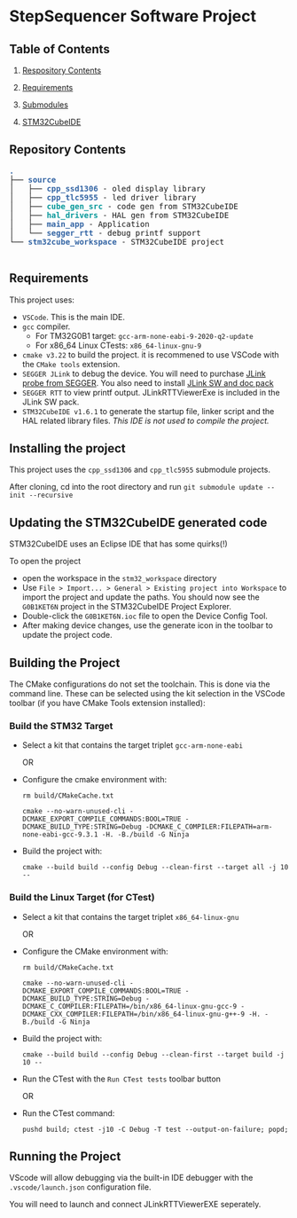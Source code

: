 # StepSequencer Software Project

## Table of Contents
1. [Respository Contents](#Repository-Contents)

2. [Requirements](#Requirements)

3. [Submodules](#Submodules)

4. [STM32CubeIDE](#STM32CubeIDE)



## Repository Contents

<pre><font color="#3465A4"><b>.</b></font> 
├── <font color="#3465A4"><b>source</b></font>
│   ├── <font color="#3465A4"><b>cpp_ssd1306</b></font> - oled display library
│   ├── <font color="#3465A4"><b>cpp_tlc5955</b></font> - led driver library
│   ├── <font color="#06989A"><b>cube_gen_src</b></font> - code gen from STM32CubeIDE
│   ├── <font color="#06989A"><b>hal_drivers</b></font> - HAL gen from STM32CubeIDE
│   ├── <font color="#3465A4"><b>main_app</b></font> - Application
│   └── <font color="#3465A4"><b>segger_rtt</b></font> - debug printf support
└── <font color="#3465A4"><b>stm32cube_workspace</b></font> - STM32CubeIDE project

</pre>

## Requirements

This project uses:

- `VSCode`. This is the main IDE.
- `gcc` compiler. 
    - For TM32G0B1 target: `gcc-arm-none-eabi-9-2020-q2-update` 
    - For x86_64 Linux CTests: `x86_64-linux-gnu-9`
- `cmake v3.22` to build the project. it is recommened to use VSCode with the `CMake tools` extension.
- `SEGGER JLink` to debug the device. You will need to purchase [JLink probe from SEGGER](https://www.segger.com/products/debug-probes/j-link/).  You also need to install [JLink SW and doc pack](https://www.segger.com/downloads/jlink/)
- `SEGGER RTT` to view printf output. JLinkRTTViewerExe is included in the JLink SW pack.
- `STM32CubeIDE v1.6.1` to generate the startup file, linker script and the HAL related library files. _This IDE is not used to compile the project._

## Installing the project

This project uses the `cpp_ssd1306` and `cpp_tlc5955` submodule projects.

After cloning, cd into the root directory and run `git submodule update --init --recursive`

## Updating the STM32CubeIDE generated code

STM32CubeIDE uses an Eclipse IDE that has some quirks(!)

To open the project

- open the workspace in the `stm32_workspace` directory
- Use `File > Import... > General > Existing project into Workspace` to import the project and update the paths. You should now see the `G0B1KET6N` project in the STM32CubeIDE Project Explorer.
- Double-click the `G0B1KET6N.ioc` file to open the Device Config Tool.
- After making device changes, use the generate icon in the toolbar to update the project code.

## Building the Project

The CMake configurations do not set the toolchain. This is done via the command line. These can be selected using the kit selection in the VSCode toolbar (if you have CMake Tools extension installed):

### Build the STM32 Target

- Select a kit that contains the target triplet
`gcc-arm-none-eabi`

    OR

- Configure the cmake environment with:

    `rm build/CMakeCache.txt`

    `cmake --no-warn-unused-cli -DCMAKE_EXPORT_COMPILE_COMMANDS:BOOL=TRUE -DCMAKE_BUILD_TYPE:STRING=Debug -DCMAKE_C_COMPILER:FILEPATH=arm-none-eabi-gcc-9.3.1 -H. -B./build -G Ninja`

- Build the project with:

    `cmake --build build --config Debug --clean-first --target all -j 10 --`

### Build the Linux Target (for CTest)


- Select a kit that contains the target triplet
`x86_64-linux-gnu`

    OR

- Configure the CMake environment with:

    `rm build/CMakeCache.txt`

    `cmake --no-warn-unused-cli -DCMAKE_EXPORT_COMPILE_COMMANDS:BOOL=TRUE -DCMAKE_BUILD_TYPE:STRING=Debug -DCMAKE_C_COMPILER:FILEPATH=/bin/x86_64-linux-gnu-gcc-9 -DCMAKE_CXX_COMPILER:FILEPATH=/bin/x86_64-linux-gnu-g++-9 -H. -B./build -G Ninja`

- Build the project with:

    `cmake --build build --config Debug --clean-first --target build -j 10 --`

- Run the CTest with the `Run CTest tests` toolbar button

    OR

- Run the CTest command:

    `pushd build; ctest -j10 -C Debug -T test --output-on-failure; popd;`


## Running the Project

VScode will allow debugging via the built-in IDE debugger with the `.vscode/launch.json` configuration file.

You will need to launch and connect JLinkRTTViewerEXE seperately.